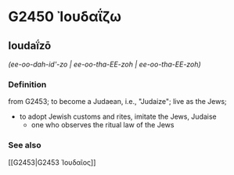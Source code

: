 # G2450 Ἰουδαΐζω

## Ioudaḯzō

_(ee-oo-dah-id'-zo | ee-oo-tha-EE-zoh | ee-oo-tha-EE-zoh)_

### Definition

from G2453; to become a Judaean, i.e., "Judaize"; live as the Jews; 

- to adopt Jewish customs and rites, imitate the Jews, Judaise
  - one who observes the ritual law of the Jews

### See also

[[G2453|G2453 Ἰουδαῖος]]
